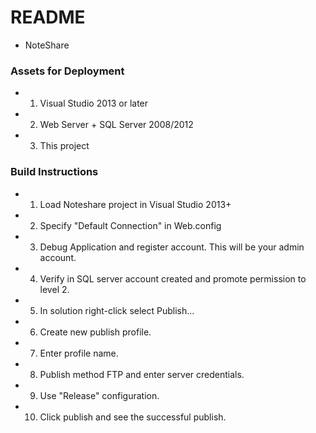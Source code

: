 # README #

* NoteShare

### Assets for Deployment ###
* 1. Visual Studio 2013 or later
* 2. Web Server + SQL Server 2008/2012
* 3. This project

### Build Instructions ###

* 1. Load Noteshare project in Visual Studio 2013+
* 2. Specify "Default Connection" in Web.config
* 3. Debug Application and register account. This will be your admin account.
* 4. Verify in SQL server account created and promote permission to level 2.
* 5. In solution right-click select Publish...
* 6. Create new publish profile.
* 7. Enter profile name.
* 8. Publish method FTP and enter server credentials.
* 9. Use "Release" configuration.
* 10. Click publish and see the successful publish.

